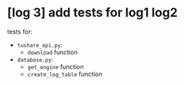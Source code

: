 # [log 3] add tests for log1 log2

tests for:

- `tushare_api.py`:
    - `download` function
- `database.py`:
    - `get_engine` function
    - `create_log_table` function
